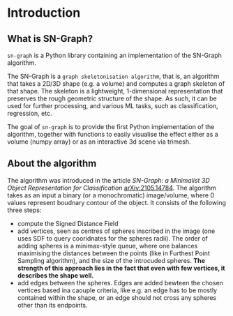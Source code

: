 # Introduction

## What is SN-Graph?

`sn-graph` is a Python library containing an implementation of the SN-Graph algorithm.

The SN-Graph is a `graph skeletonisation algorithm`, that is, an algorithm that takes a 2D/3D shape (e.g. a volume) and computes a graph skeleton of that shape. The skeleton is a lightweight, 1-dimensional representation that preserves the rough geometric structure of the shape. As such, it can be used for further processing, and various ML tasks, such as classification, regression, etc.

The goal of `sn-graph` is to provide the first Python implementation of the algorithm, together with functions to easily visualise the effect either as a volume (numpy array) or as an interactive 3d scene via trimesh.

## About the algorithm

The algorithm was introduced in the article *SN-Graph: a Minimalist 3D Object Representation for Classification* [arXiv:2105.14784](https://arxiv.org/abs/2105.14784).
The algorithm takes as an input a binary (or a monochromatic) image/volume, where 0 values represent boudnary contour of the object. It consists of the following three steps:

  - compute the Signed Distance Field
  - add vertices, seen as centres of spheres inscribed in the image (one uses SDF to query cooridnates for the spheres radii). The order of adding spheres is a minimax-style queue, where one balances maximising the distances between the points (like in Furthest Point Sampling algorithm), and the size of the introcuded spheres. **The strength of this approach lies in the fact that even with few vertices, it describes the shape well.**
  - add edges between the spheres. Edges are added bewteen the chosen vertices based ina caouple criteria, like e.g. an edge has to be mostly contained within the shape, or an edge should not cross any spheres other than its endpoints.
